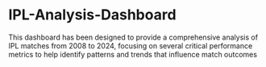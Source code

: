 # IPL-Analysis-Dashboard
This dashboard has been designed to provide a comprehensive analysis of IPL matches from 2008 to 2024, focusing on several critical performance metrics to help identify patterns and trends that influence match outcomes
